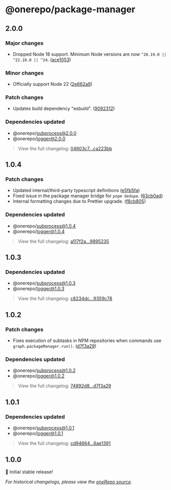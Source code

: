 # @onerepo/package-manager

## 2.0.0

### Major changes

- Dropped Node 18 support. Minimum Node versions are now `^20.19.0 || ^22.10.0 || ^24`. ([ace1053](https://github.com/paularmstrong/onerepo/commit/ace1053c60cbc9a6079314d4abc598b014d776c1))

### Minor changes

- Officially support Node 22 ([2e662a9](https://github.com/paularmstrong/onerepo/commit/2e662a9c7a27709fd92caecc6547012040d162c4))

### Patch changes

- Updates build dependency "esbuild". ([9092312](https://github.com/paularmstrong/onerepo/commit/909231235ac5ae065978656e51777e9a40e91e37))

### Dependencies updated

- @onerepo/subprocess@2.0.0
- @onerepo/logger@2.0.0

> View the full changelog: [04603c7...ca223bb](https://github.com/paularmstrong/onerepo/compare/04603c746ee744e5072af47c7210637a468cf751...ca223bb574ae16ea7aaee17804fde24fdf40bd36)

## 1.0.4

### Patch changes

- Updated internal/third-party typescript definitions ([e5fb5fa](https://github.com/paularmstrong/onerepo/commit/e5fb5fa0e9fbe6ff18c2d993cb22119a3908df73))
- Fixed issue in the package manager bridge for `pnpm dedupe`. ([63cb0ad](https://github.com/paularmstrong/onerepo/commit/63cb0ad9fe91913a7b56d47c05cc4d76c4d2470e))
- Internal formatting changes due to Prettier upgrade. ([f8cb805](https://github.com/paularmstrong/onerepo/commit/f8cb80550ceabdce6ff6c13bf22466a59e694b0f))

### Dependencies updated

- @onerepo/subprocess@1.0.4
- @onerepo/logger@1.0.4

> View the full changelog: [a117f2a...9895235](https://github.com/paularmstrong/onerepo/compare/a117f2a8326b148de98fcffefc37e6ad46edcb87...98952352d3c32adf853657e46e14f12fe1737992)

## 1.0.3

### Dependencies updated

- @onerepo/subprocess@1.0.3
- @onerepo/logger@1.0.3

> View the full changelog: [c8234dc...9359c78](https://github.com/paularmstrong/onerepo/compare/c8234dc79f7b7f40ca42167d41a6a6f4126c5286...9359c78e4da54e0402ad6a4bf5890a8a71972c8e)

## 1.0.2

### Patch changes

- Fixes execution of subtasks in NPM repositories when commands use `graph.packageManager.run()`. ([d7f3a29](https://github.com/paularmstrong/onerepo/commit/d7f3a2956c6d8ea4a4346ac2541b67196fdc6011))

### Dependencies updated

- @onerepo/subprocess@1.0.2
- @onerepo/logger@1.0.2

> View the full changelog: [74892d8...d7f3a29](https://github.com/paularmstrong/onerepo/compare/74892d8605917bb0d8a1c3fe113d1b04f2505abb...d7f3a2956c6d8ea4a4346ac2541b67196fdc6011)

## 1.0.1

### Dependencies updated

- @onerepo/subprocess@1.0.1
- @onerepo/logger@1.0.1

> View the full changelog: [cd94664...6ae1391](https://github.com/paularmstrong/onerepo/compare/cd9466419b207f690e55f87d0e4632eebdc0ca6a...6ae13912ef4b9bedab788be13fa167a709b26bba)

## 1.0.0

🎉 Initial stable release!

_For historical changelogs, please view the [oneRepo source](https://github.com/paularmstrong/onerepo/tree/main/modules/package-manager)._
